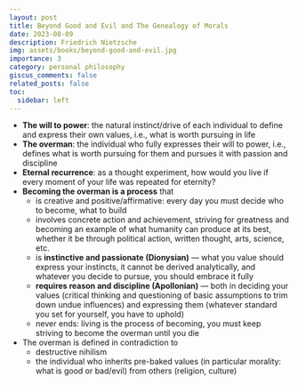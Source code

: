 ```yaml
---
layout: post
title: Beyond Good and Evil and The Genealogy of Morals
date: 2023-08-09
description: Friedrich Nietzsche
img: assets/books/beyond-good-and-evil.jpg
importance: 3
category: personal philosophy
giscus_comments: false
related_posts: false
toc:
  sidebar: left
---
```


- **The will to power**: the natural instinct/drive of each individual to define and express their own values, i.e., what is worth pursuing in life
- **The overman**: the individual who fully expresses their will to power, i.e., defines what is worth pursuing for them and pursues it with passion and discipline
- **Eternal recurrence**: as a thought experiment, how would you live if every moment of your life was repeated for eternity?
- **Becoming the overman is a process** that
    - is creative and positive/affirmative: every day you must decide who to become, what to build
    - involves concrete action and achievement, striving for greatness and becoming an example of what humanity can produce at its best, whether it be through political action, written thought, arts, science, etc.
    - is **instinctive and passionate (Dionysian)** — what you value should express your instincts, it cannot be derived analytically, and whatever you decide to pursue, you should embrace it fully
    - **requires reason and discipline (Apollonian)** — both in deciding your values (critical thinking and questioning of basic assumptions to trim down undue influences) and expressing them (whatever standard you set for yourself, you have to uphold)
    - never ends: living is the process of becoming, you must keep striving to become the overman until you die
- The overman is defined in contradiction to
    - destructive nihilism 
    - the individual who inherits pre-baked values (in particular morality: what is good or bad/evil) from others (religion, culture)
